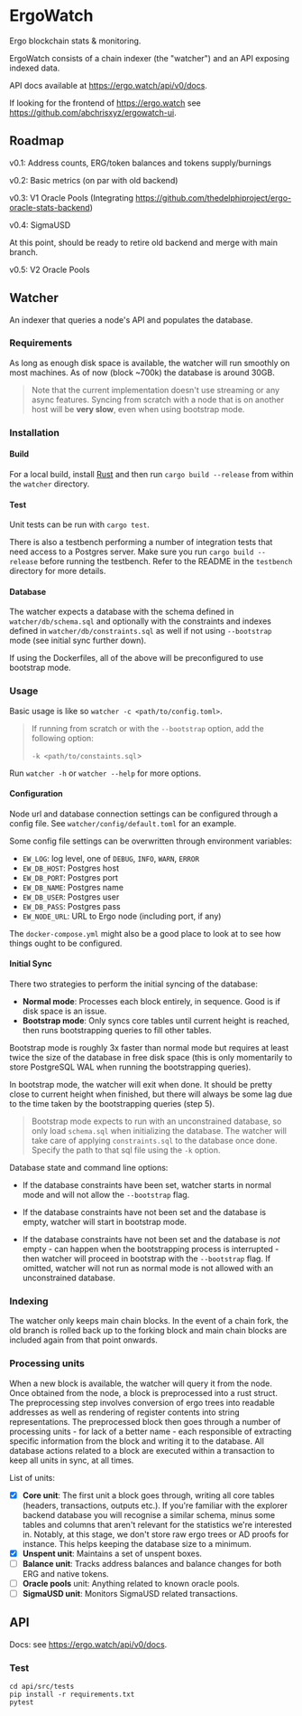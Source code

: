 # ErgoWatch
Ergo blockchain stats & monitoring.

ErgoWatch consists of a chain indexer (the "watcher") and an API exposing indexed data.

API docs available at https://ergo.watch/api/v0/docs.

If looking for the frontend of https://ergo.watch see https://github.com/abchrisxyz/ergowatch-ui.

## Roadmap

v0.1: Address counts, ERG/token balances and tokens supply/burnings

v0.2: Basic metrics (on par with old backend)

v0.3: V1 Oracle Pools (Integrating https://github.com/thedelphiproject/ergo-oracle-stats-backend)

v0.4: SigmaUSD

At this point, should be ready to retire old backend and merge with main branch.

v0.5: V2 Oracle Pools

## Watcher

An indexer that queries a node's API and populates the database.

### Requirements

As long as enough disk space is available, the watcher will run smoothly on most machines. As of now (block ~700k) the database is around 30GB.

> Note that the current implementation doesn't use streaming or any async features. Syncing from scratch with a node that is on another host will be **very slow**, even when using bootstrap mode.

### Installation

#### Build

For a local build, install [Rust](https://www.rust-lang.org/tools/install) and then run `cargo build --release` from within the `watcher` directory.

#### Test

Unit tests can be run with `cargo test`.

There is also a testbench performing a number of integration tests that need access to a Postgres server. Make sure you run `cargo build --release` before running the testbench. Refer to the README in the `testbench` directory for more details.

#### Database

The watcher expects a database with the schema defined in `watcher/db/schema.sql` and optionally with the constraints and indexes defined in  `watcher/db/constraints.sql` as well if not using `--bootstrap` mode (see initial sync further down).

If using the Dockerfiles, all of the above will be preconfigured to use bootstrap mode.

### Usage

Basic usage is like so `watcher -c <path/to/config.toml>`.

> If running from scratch or with the `--bootstrap` option, add the following option:
>
> `-k <path/to/constaints.sql`> 

Run `watcher -h` or `watcher --help` for more options.

#### Configuration

Node url and database connection settings can be configured through a config file. See `watcher/config/default.toml` for an example.

Some config file settings can be overwritten through environment variables:

- `EW_LOG`: log level, one of `DEBUG`, `INFO`, `WARN`, `ERROR`
- `EW_DB_HOST`: Postgres host
- `EW_DB_PORT`: Postgres port
- `EW_DB_NAME`: Postgres name
- `EW_DB_USER`: Postgres user
- `EW_DB_PASS`: Postgres pass
- `EW_NODE_URL`: URL to Ergo node (including port, if any)

The `docker-compose.yml` might also be a good place to look at to see how things ought to be configured.

#### Initial Sync

There two strategies to perform the initial syncing of the database:

- **Normal mode**: Processes each block entirely, in sequence. Good is if disk space is an issue.
- **Bootstrap mode**: Only syncs core tables until current height is reached, then runs bootstrapping queries to fill other tables.

Bootstrap mode is roughly 3x faster than normal mode but requires at least twice the size of the database in free disk space (this is only momentarily to store PostgreSQL WAL when running the bootstrapping queries).

In bootstrap mode, the watcher will exit when done. It should be pretty close to current height when finished, but there will always be some lag due to the time taken by the bootstrapping queries (step 5).

> Bootstrap mode expects to run with an unconstrained database, so only load `schema.sql` when initializing the database. The watcher will take care of applying `constraints.sql` to the database once done. Specify the path to that sql file using the `-k` option.

Database state and command line options:

- If the database constraints have been set, watcher starts in normal mode and will not allow the `--bootstrap` flag.

- If the database constraints have not been set and the database is empty, watcher will start in bootstrap mode.

- If the database constraints have not been set and the database is *not* empty - can happen when the bootstrapping process is interrupted - then watcher will proceed in bootstrap with the `--bootstrap` flag. If omitted, watcher will not run as normal mode is not allowed with an unconstrained database.

### Indexing

The watcher only keeps main chain blocks. In the event of a chain fork, the old branch is rolled back up to the forking block and main chain blocks are included again from that point onwards.

### Processing units

When a new block is available, the watcher will query it from the node. Once obtained from the node, a block is preprocessed into a rust struct. The preprocessing step involves conversion of ergo trees into readable addresses as well as rendering of register contents into string representations. The preprocessed block then goes through a number of processing units - for lack of a better name - each responsible of extracting specific information from the block and writing it to the database. All database actions related to a block are executed within a transaction to keep all units in sync, at all times.

List of units:

- [x] **Core unit**: The first unit a block goes through, writing all core tables (headers, transactions, outputs etc.). If you're familiar with the explorer backend database you will recognise a similar schema, minus some tables and columns that aren't relevant for the statistics we're interested in. Notably, at this stage, we don't store raw ergo trees or AD proofs for instance. This helps keeping the database size to a minimum.
- [x] **Unspent unit**: Maintains a set of unspent boxes.
- [ ] **Balance unit**: Tracks address balances and balance changes for both ERG and native tokens.
- [ ] **Oracle pools** unit: Anything related to known oracle pools.
- [ ] **SigmaUSD unit**: Monitors SigmaUSD related transactions.

## API

Docs: see https://ergo.watch/api/v0/docs.

### Test

```
cd api/src/tests
pip install -r requirements.txt
pytest
```

